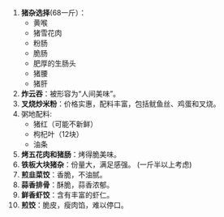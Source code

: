 
1. **猪杂选择**(68一斤）：
    - 黄喉
    - 猪雪花肉
    - 粉肠
    - 脆肠
    - 肥厚的生肠头
    - 猪腰
    - 猪肝
2. **炸云吞**：被形容为“人间美味”。
3. **叉烧炒米粉**：价格实惠，配料丰富，包括鱿鱼丝、鸡蛋和叉烧。
4. 粥地配料:
    - 猪红（可能不新鲜）
    - 枸杞叶（12块）
    - 油条
5. **烤五花肉和猪肠**：烤得脆美味。
6. **铁板大块猪杂**：份量大，满足感强。 (一斤半以上考虑)
7. **煎韭菜饺**：香脆，不油腻。
8. **蒜香排骨**：酥脆，蒜香浓郁。
9. **鲜香虾饺**：含有丰富的虾仁。
10. **煎饺**：脆皮，瘦肉馅，难以停口。
